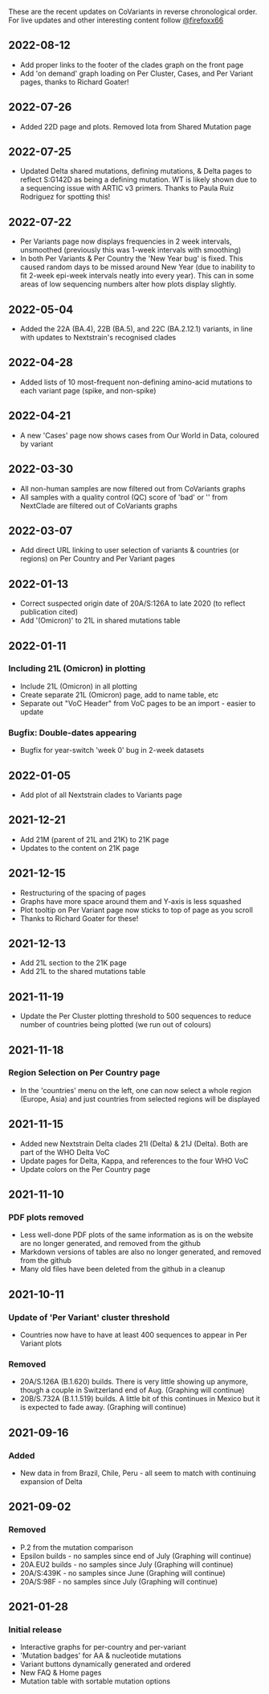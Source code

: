 These are the recent updates on CoVariants in reverse chronological order. For live updates and other interesting content follow [@firefoxx66](https://twitter.com/firefoxx66)

## 2022-08-12
- Add proper links to the footer of the clades graph on the front page
- Add 'on demand' graph loading on Per Cluster, Cases, and Per Variant pages, thanks to Richard Goater!

## 2022-07-26
- Added 22D page and plots. Removed Iota from Shared Mutation page

## 2022-07-25
- Updated Delta shared mutations, defining mutations, & Delta pages to reflect S:G142D as being a defining mutation. WT is likely shown due to a sequencing issue with ARTIC v3 primers. Thanks to Paula Ruiz Rodriguez for spotting this!

## 2022-07-22
- Per Variants page now displays frequencies in 2 week intervals, unsmoothed (previously this was 1-week intervals with smoothing)
- In both Per Variants & Per Country the 'New Year bug' is fixed. This caused random days to be missed around New Year (due to inability to fit 2-week epi-week intervals neatly into every year). This can in some areas of low sequencing numbers alter how plots display slightly.

## 2022-05-04
- Added the 22A (BA.4), 22B (BA.5), and 22C (BA.2.12.1) variants, in line with updates to Nextstrain's recognised clades

## 2022-04-28
- Added lists of 10 most-frequent non-defining amino-acid mutations to each variant page (spike, and non-spike)

## 2022-04-21
- A new 'Cases' page now shows cases from Our World in Data, coloured by variant

## 2022-03-30
- All non-human samples are now filtered out from CoVariants graphs
- All samples with a quality control (QC) score of 'bad' or '' from NextClade are filtered out of CoVariants graphs

## 2022-03-07
- Add direct URL linking to user selection of variants & countries (or regions) on Per Country and Per Variant pages

## 2022-01-13
- Correct suspected origin date of 20A/S:126A to late 2020 (to reflect publication cited)
- Add '(Omicron)' to 21L in shared mutations table

## 2022-01-11

### Including 21L (Omicron) in plotting

- Include 21L (Omicron) in all plotting
- Create separate 21L (Omicron) page, add to name table, etc
- Separate out "VoC Header" from VoC pages to be an import - easier to update

### Bugfix: Double-dates appearing

- Bugfix for year-switch 'week 0' bug in 2-week datasets

## 2022-01-05

- Add plot of all Nextstrain clades to Variants page

## 2021-12-21

- Add 21M (parent of 21L and 21K) to 21K page
- Updates to the content on 21K page

## 2021-12-15

- Restructuring of the spacing of pages
- Graphs have more space around them and Y-axis is less squashed
- Plot tooltip on Per Variant page now sticks to top of page as you scroll
- Thanks to Richard Goater for these!

## 2021-12-13

- Add 21L section to the 21K page
- Add 21L to the shared mutations table

## 2021-11-19

- Update the Per Cluster plotting threshold to 500 sequences to reduce number of countries being plotted (we run out of colours)

## 2021-11-18

### Region Selection on Per Country page

- In the 'countries' menu on the left, one can now select a whole region (Europe, Asia) and just countries from selected regions will be displayed

## 2021-11-15

- Added new Nextstrain Delta clades 21I (Delta) & 21J (Delta). Both are part of the WHO Delta VoC
- Update pages for Delta, Kappa, and references to the four WHO VoC
- Update colors on the Per Country page

## 2021-11-10

### PDF plots removed

- Less well-done PDF plots of the same information as is on the website are no longer generated, and removed from the github
- Markdown versions of tables are also no longer generated, and removed from the github
- Many old files have been deleted from the github in a cleanup

## 2021-10-11

### Update of 'Per Variant' cluster threshold

- Countries now have to have at least 400 sequences to appear in Per Variant plots

### Removed

- 20A/S.126A (B.1.620) builds. There is very little showing up anymore, though a couple in Switzerland end of Aug. (Graphing will continue)
- 20B/S.732A (B.1.1.519) builds. A little bit of this continues in Mexico but it is expected to fade away. (Graphing will continue)


## 2021-09-16

### Added

- New data in from Brazil, Chile, Peru - all seem to match with continuing expansion of Delta

## 2021-09-02

### Removed

- P.2 from the mutation comparison
- Epsilon builds - no samples since end of July (Graphing will continue)
- 20A.EU2 builds - no samples since July (Graphing will continue)
- 20A/S:439K - no samples since June (Graphing will continue)
- 20A/S:98F - no samples since July (Graphing will continue)

## 2021-01-28

### Initial release

- Interactive graphs for per-country and per-variant
- 'Mutation badges' for AA & nucleotide mutations
- Variant buttons dynamically generated and ordered
- New FAQ & Home pages
- Mutation table with sortable mutation options

